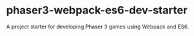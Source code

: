 # phaser3-webpack-es6-dev-starter
A project starter for developing Phaser 3 games using Webpack and ES6.
